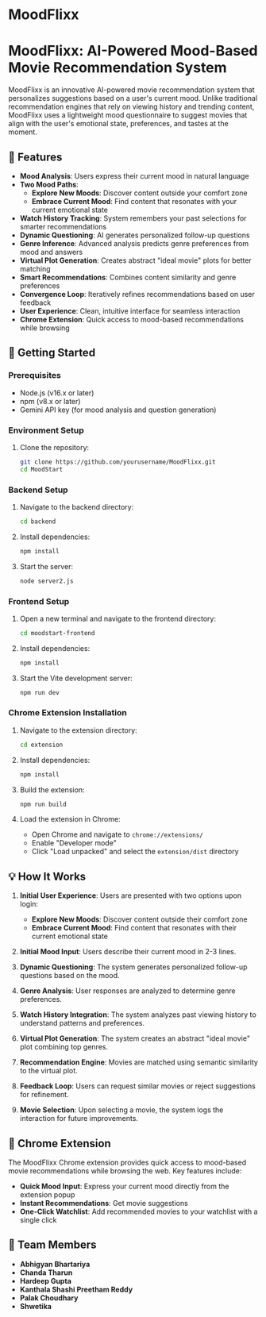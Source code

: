 # MoodFlixx
# MoodFlixx: AI-Powered Mood-Based Movie Recommendation System

MoodFlixx is an innovative AI-powered movie recommendation system that personalizes suggestions based on a user's current mood. Unlike traditional recommendation engines that rely on viewing history and trending content, MoodFlixx uses a lightweight mood questionnaire to suggest movies that align with the user's emotional state, preferences, and tastes at the moment.

## 🌟 Features

- **Mood Analysis**: Users express their current mood in natural language
- **Two Mood Paths**: 
  - **Explore New Moods**: Discover content outside your comfort zone
  - **Embrace Current Mood**: Find content that resonates with your current emotional state
- **Watch History Tracking**: System remembers your past selections for smarter recommendations
- **Dynamic Questioning**: AI generates personalized follow-up questions
- **Genre Inference**: Advanced analysis predicts genre preferences from mood and answers
- **Virtual Plot Generation**: Creates abstract "ideal movie" plots for better matching
- **Smart Recommendations**: Combines content similarity and genre preferences
- **Convergence Loop**: Iteratively refines recommendations based on user feedback
- **User Experience**: Clean, intuitive interface for seamless interaction
- **Chrome Extension**: Quick access to mood-based recommendations while browsing

## 🚀 Getting Started

### Prerequisites

- Node.js (v16.x or later)
- npm (v8.x or later)
- Gemini API key (for mood analysis and question generation)

### Environment Setup

1. Clone the repository:
   ```bash
   git clone https://github.com/yourusername/MoodFlixx.git
   cd MoodStart
   ```

### Backend Setup

1. Navigate to the backend directory:
   ```bash
   cd backend
   ```

2. Install dependencies:
   ```bash
   npm install
   ```

3. Start the server:
   ```bash
   node server2.js
   ```
   

### Frontend Setup

1. Open a new terminal and navigate to the frontend directory:
   ```bash
   cd moodstart-frontend
   ```

2. Install dependencies:
   ```bash
   npm install
   ```

3. Start the Vite development server:
   ```bash
   npm run dev
   ```
   

### Chrome Extension Installation

1. Navigate to the extension directory:
   ```bash
   cd extension
   ```

2. Install dependencies:
   ```bash
   npm install
   ```

3. Build the extension:
   ```bash
   npm run build
   ```

4. Load the extension in Chrome:
   - Open Chrome and navigate to `chrome://extensions/`
   - Enable "Developer mode"
   - Click "Load unpacked" and select the `extension/dist` directory

## 💡 How It Works

1. **Initial User Experience**: Users are presented with two options upon login:
   - **Explore New Moods**: Discover content outside their comfort zone
   - **Embrace Current Mood**: Find content that resonates with their current emotional state

2. **Initial Mood Input**: Users describe their current mood in 2-3 lines.

3. **Dynamic Questioning**: The system generates personalized follow-up questions based on the mood.

4. **Genre Analysis**: User responses are analyzed to determine genre preferences.

5. **Watch History Integration**: The system analyzes past viewing history to understand patterns and preferences.

6. **Virtual Plot Generation**: The system creates an abstract "ideal movie" plot combining top genres.

7. **Recommendation Engine**: Movies are matched using semantic similarity to the virtual plot.

8. **Feedback Loop**: Users can request similar movies or reject suggestions for refinement.

9. **Movie Selection**: Upon selecting a movie, the system logs the interaction for future improvements.


## 🔌 Chrome Extension

The MoodFlixx Chrome extension provides quick access to mood-based movie recommendations while browsing the web. Key features include:

- **Quick Mood Input**: Express your current mood directly from the extension popup
- **Instant Recommendations**: Get movie suggestions 
- **One-Click Watchlist**: Add recommended movies to your watchlist with a single click

## 👥 Team Members


- **Abhigyan Bhartariya** 
- **Chanda Tharun**
- **Hardeep Gupta** 
- **Kanthala Shashi Preetham Reddy**
- **Palak Choudhary** 
- **Shwetika** 

